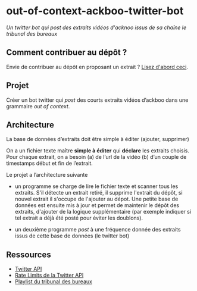 # out-of-context-ackboo-twitter-bot

*Un twitter bot qui post des extraits vidéos d'acknoo issus de sa chaîne le tribunal des bureaux*

## Comment contribuer au dépôt ?

Envie de contribuer au dépôt en proposant un extrait ? [Lisez d'abord ceci](CONTRIBUTING).

## Projet

Créer un bot twitter qui *post* des courts extraits vidéos d’ackboo dans une grammaire *out of context*.

## Architecture

La base de données d’extraits doit être simple à éditer (ajouter, supprimer)

On a un fichier texte maître **simple à éditer** qui **déclare** les extraits choisis. Pour chaque extrait, on a besoin (a) de l’url de la vidéo (b) d’un couple de timestamps début et fin de l’extrait.

Le projet a l’architecture suivante

- un programme se charge de lire le fichier texte et scanner tous les extraits. S'il détecte un extrait retiré, il supprime l'extrait du dépôt, si nouvel extrait il s'occupe de l'ajouter au dépot. Une petite base de données est ensuite mis à jour et permet de maintenir le dépôt des extraits, d'ajouter de la logique supplémentaire (par exemple indiquer si tel extrait a déjà été posté pour éviter les doublons).

- un deuxième programme *post* à une fréquence donnée des extraits issus de cette base de données (le twitter bot)


## Ressources

- [Twitter API]()
- [Rate Limits de la Twitter API]()
- [Playlist du tribunal des bureaux](https://www.youtube.com/watch?v=YglE-FnSd3g&list=PLDN-m4HWH8MBKJLYIK-80qJBBkVJbPo9p)